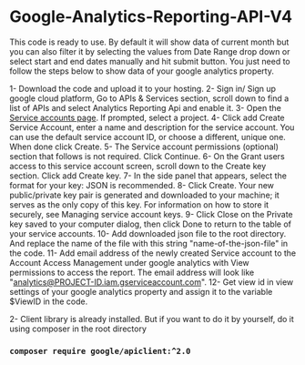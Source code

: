 # Google-Analytics-Reporting-API-V4

This code is ready to use. By default it will show data of current month but you can also filter it by selecting the values from Date Range drop down or select start and end dates manually and hit submit button. You just need to follow the steps below to show data of your google analytics property.

1- Download the code and upload it to your hosting.
2- Sign in/ Sign up google cloud platform, Go to APIs & Services section, scroll down to find a list of APIs and select Analytics Reporting Api and enable it.
3- Open the [Service accounts page](https://console.cloud.google.com/iam-admin/serviceaccounts). If prompted, select a project.
4- Click add Create Service Account, enter a name and description for the service account. You can use the default service account ID, or choose a different, unique one. When done click Create.
5- The Service account permissions (optional) section that follows is not required. Click Continue.
6- On the Grant users access to this service account screen, scroll down to the Create key section. Click add Create key.
7- In the side panel that appears, select the format for your key: JSON is recommended.
8- Click Create. Your new public/private key pair is generated and downloaded to your machine; it serves as the only copy of this key. For information on how to store it securely, see Managing service account keys.
9- Click Close on the Private key saved to your computer dialog, then click Done to return to the table of your service accounts.
10- Add downloaded json file to the root directory. And replace the name of the file with this string "name-of-the-json-file" in the code.
11- Add email address of the newly created Service account to the Account Access Management under google analytics with View permissions to access the report. The email address will look like "analytics@PROJECT-ID.iam.gserviceaccount.com".
12- Get view id in view settings of your google analytics property and assign it to the variable $ViewID in the code.

2- Client library is already installed. But if you want to do it by yourself, do it using composer in the root directory

### `composer require google/apiclient:^2.0`